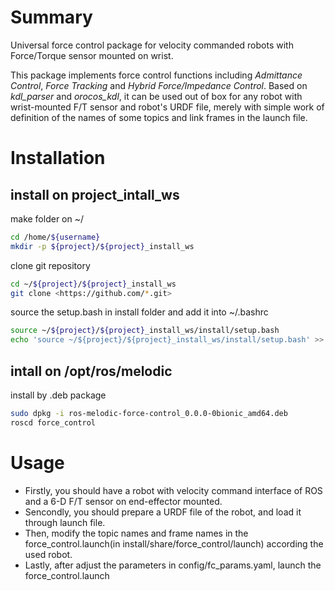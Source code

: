 # Summary
Universal force control package for velocity commanded robots with Force/Torque sensor mounted on wrist.

This package implements force control functions including *Admittance Control*, *Force Tracking* and *Hybrid Force/Impedance Control*. Based on *kdl_parser* and *orocos_kdl*, it can be used out of box for any robot with wrist-mounted F/T sensor and robot's URDF file, merely with simple work of definition of the names of some topics and link frames in the launch file.

# Installation
## install on project_intall_ws

make folder on ~/
```sh
cd /home/${username}
mkdir -p ${project}/${project}_install_ws
```

clone git repository
```sh
cd ~/${project}/${project}_install_ws 
git clone <https://github.com/*.git>
```
source the setup.bash in install folder and add it into ~/.bashrc
```sh
source ~/${project}/${project}_install_ws/install/setup.bash
echo 'source ~/${project}/${project}_install_ws/install/setup.bash' >> ~/.bashrc
```

## intall on /opt/ros/melodic
install by .deb package
```sh
sudo dpkg -i ros-melodic-force-control_0.0.0-0bionic_amd64.deb
roscd force_control
```

# Usage
- Firstly, you should have a robot with velocity command interface of ROS and a 6-D F/T sensor on end-effector mounted.
- Sencondly, you should prepare a URDF file of the robot, and load it through launch file.
- Then, modify the topic names and frame names in the force_control.launch(in install/share/force_control/launch) according the used robot.
- Lastly, after  adjust the parameters in config/fc_params.yaml, launch the force_control.launch

